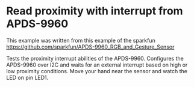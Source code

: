 Read proximity with interrupt from APDS-9960
===============================

This example was written from this example of the sparkfun https://github.com/sparkfun/APDS-9960_RGB_and_Gesture_Sensor

Tests the proximity interrupt abilities of the APDS-9960.
Configures the APDS-9960 over I2C and waits for an external interrupt based on high or low proximity conditions. Move your hand near the sensor and watch the LED on pin LED1.
